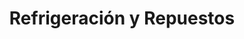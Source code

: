 ---
title: "Refrigeración y Repuestos"
url: /providencia/refrigeracion-y-repuestos/
shop: hardware
---